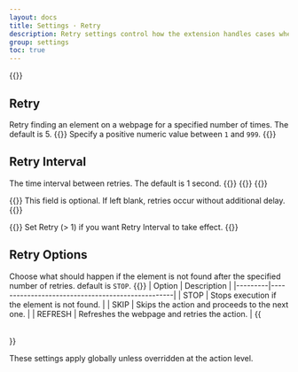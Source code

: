 ```yaml
---
layout: docs
title: Settings · Retry
description: Retry settings control how the extension handles cases where an element is not found on the page.
group: settings
toc: true
---
```

{{<img settings-retry.png>}}
## Retry
Retry finding an element on a webpage for a specified number of times. The default is 5.
{{<callout info>}}
Specify a positive numeric value between `1` and `999`.
{{</callout>}}

## Retry Interval
The time interval between retries. The default is 1 second.
{{<markdown>}}
{{<partial example-float.md>}}
{{</markdown>}}

{{<callout info>}}
This field is optional. If left blank, retries occur without additional delay.
{{</callout>}}

{{<callout warning>}}
Set Retry (> 1) if you want Retry Interval to take effect.
{{</callout>}}

## Retry Options
Choose what should happen if the element is not found after the specified number of retries. default is `STOP`.
{{<table>}}
| Option  | Description                                      |
|---------|--------------------------------------------------|
| STOP    | Stops execution if the element is not found.     |
| SKIP    | Skips the action and proceeds to the next one.   |
| REFRESH | Refreshes the webpage and retries the action.    |
{{</table>}}

These settings apply globally unless overridden at the action level.